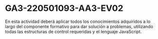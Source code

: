 # GA3-220501093-AA3-EV02
En esta actividad deberá aplicar todos los conocimientos adquiridos a lo largo del componente formativo para dar solución a problemas, utilizando todas las estructuras de control requeridas y el lenguaje JavaScript. 
